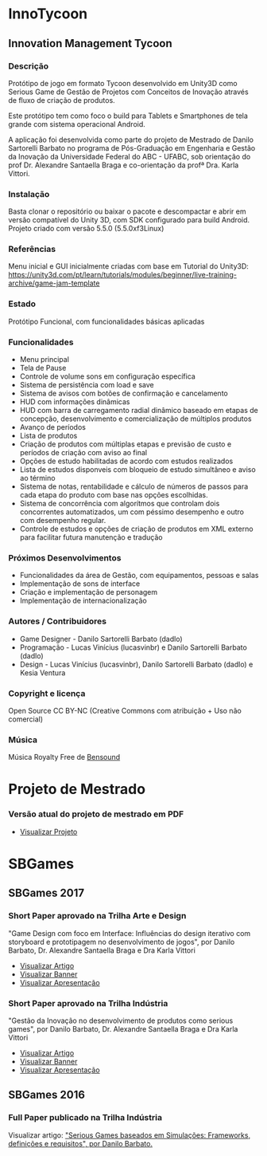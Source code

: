 InnoTycoon
==========

Innovation Management Tycoon
----------------------------

### Descrição

Protótipo de jogo em formato Tycoon desenvolvido em Unity3D como Serious Game de Gestão de Projetos com Conceitos de Inovação através de fluxo de criação de produtos.

Este protótipo tem como foco o build para Tablets e Smartphones de tela grande com sistema operacional Android.

A aplicação foi desenvolvida como parte do projeto de Mestrado de Danilo Sartorelli Barbato no programa de Pós-Graduação em Engenharia e Gestão da Inovação da Universidade Federal do ABC - UFABC, sob orientação do prof Dr. Alexandre Santaella Braga e co-orientação da profª Dra. Karla Vittori.

### Instalação

Basta clonar o repositório ou baixar o pacote e descompactar e abrir em versão compatível do Unity 3D, com SDK configurado para build Android.
Projeto criado com versão 5.5.0 (5.5.0xf3Linux)

### Referências

Menu inicial e GUI inicialmente criadas com base em Tutorial do Unity3D: https://unity3d.com/pt/learn/tutorials/modules/beginner/live-training-archive/game-jam-template

### Estado

Protótipo Funcional, com funcionalidades básicas aplicadas

### Funcionalidades

* Menu principal
* Tela de Pause
* Controle de volume sons em configuração específica
* Sistema de persistência com load e save
* Sistema de avisos com botões de confirmação e cancelamento
* HUD com informações dinâmicas
* HUD com barra de carregamento radial dinâmico baseado em etapas de concepção, desenvolvimento e comercialização de múltiplos produtos
* Avanço de períodos
* Lista de produtos
* Criação de produtos com múltiplas etapas e previsão de custo e períodos de criação com aviso ao final
* Opções de estudo habilitadas de acordo com estudos realizados
* Lista de estudos disponveis com bloqueio de estudo simultâneo e aviso ao término
* Sistema de notas, rentabilidade e cálculo de números de passos para cada etapa do produto com base nas opções escolhidas.
* Sistema de concorrência com algorítmos que controlam dois concorrentes automatizados, um com péssimo desempenho e outro com desempenho regular.
* Controle de estudos e opções de criação de produtos em XML externo para facilitar futura manutenção e tradução

### Próximos Desenvolvimentos

* Funcionalidades da área de Gestão, com equipamentos, pessoas e salas
* Implementação de sons de interface
* Criação e implementação de personagem
* Implementação de internacionalização

### Autores / Contribuidores

* Game Designer - Danilo Sartorelli Barbato (dadlo)
* Programação - Lucas Vinícius (lucasvinbr) e Danilo Sartorelli Barbato (dadlo)
* Design - Lucas Vinícius (lucasvinbr), Danilo Sartorelli Barbato (dadlo) e Kesia Ventura

### Copyright e licença

Open Source CC BY-NC (Creative Commons com atribuição + Uso não comercial)

### Música
Música Royalty Free de [Bensound](http://www.bensound.com/)

Projeto de Mestrado
=======

### Versão atual do projeto de mestrado em PDF

* [Visualizar Projeto](https://raw.githubusercontent.com/Dadlo/innovation.management.tycoon/master/SBGames/projeto-mestrado-v14.pdf
)

SBGames
=======

SBGames 2017
------------

### Short Paper aprovado na Trilha Arte e Design

"Game Design com foco em Interface: Influências do design iterativo com storyboard e prototipagem no desenvolvimento de jogos", por Danilo Barbato, Dr. Alexandre Santaella Braga e Dra Karla Vittori

* [Visualizar Artigo](https://raw.githubusercontent.com/Dadlo/innovation.management.tycoon/master/SBGames/game-design-com-foco-em-interface.pdf)
* [Visualizar Banner](https://raw.githubusercontent.com/Dadlo/innovation.management.tycoon/master/SBGames/banner-game-design-com-foco-em-interface.pdf)
* [Visualizar Apresentação](https://raw.githubusercontent.com/Dadlo/innovation.management.tycoon/master/SBGames/apresentacao--game-design-com-foco-em-interface.pdf)

### Short Paper aprovado na Trilha Indústria

"Gestão da Inovação no desenvolvimento de produtos como serious games", por Danilo Barbato, Dr. Alexandre Santaella Braga e Dra Karla Vittori

* [Visualizar Artigo](https://raw.githubusercontent.com/Dadlo/innovation.management.tycoon/master/SBGames/gestao-da-inovacao-no-desenvolvimento-de-produtos-como-serious-games.pdf)
* [Visualizar Banner](https://raw.githubusercontent.com/Dadlo/innovation.management.tycoon/master/SBGames/banner-gestao-da-inovacao-no-desenvolvimento-de-produtos-como-serious-games.pdf)
* [Visualizar Apresentação](https://raw.githubusercontent.com/Dadlo/innovation.management.tycoon/master/SBGames/apresentacao--game-design-com-foco-em-interface.pdf)

SBGames 2016
------------

### Full Paper publicado na Trilha Indústria

Visualizar artigo: ["Serious Games baseados em Simulações: Frameworks, definições e requisitos", por Danilo Barbato.](http://www.sbgames.org/sbgames2016/downloads/anais/160391.pdf)
